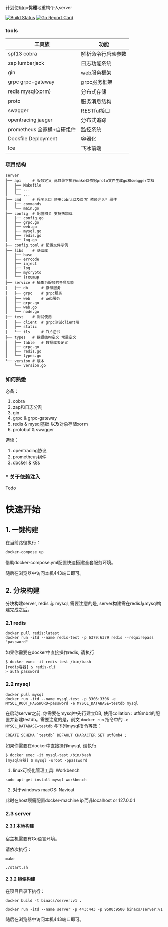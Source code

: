 

计划使用go**优雅**地重构个人server

[![Build Status](https://travis-ci.com/BinacsLee/server.svg?branch=master)](https://travis-ci.com/BinacsLee/server)
[![Go Report Card](https://goreportcard.com/badge/github.com/BinacsLee/server)](https://goreportcard.com/report/github.com/BinacsLee/server)

### tools

| 工具族                     | 功能               |
| -------------------------- | ------------------ |
| spf13 cobra                | 解析命令行启动参数 |
| zap lumberjack             | 日志功能系统       |
| gin                        | web服务框架        |
| grpc grpc-gateway          | grpc服务框架       |
| redis mysql(xorm)          | 分布式存储         |
| proto                      | 服务消息结构       |
| swagger                    | RESTful接口        |
| opentracing jaeger         | 分布式追踪         |
| prometheus 全家桶+自研组件 | 监控系统           |
| Dockfile Deployment        | 容器化             |
| Ice                        | 飞冰前端           |



### 项目结构

```
server
├── api	    # 服务定义 此目录下执行make以依据proto文件生成go和swagger文档
│   ├── Makefile
│   ├── ...
│   └── ...
├── cmd	    # 程序入口 使用cobra以及自写 依赖注入* 组件
│   ├── commands
│   └── main.go
├── config	# 配置相关 支持热加载
│   ├── config.go
│   ├── grpc.go
│   ├── web.go
│   ├── mysql.go
│   ├── redis.go
│   └── log.go
├── config.toml	# 配置文件示例
├── libs	# 基础库
│   ├── base
│   ├── errcode
│   ├── inject
│   ├── log
│   ├── mycrypto
│   └── treemap
├── service	# 抽象为服务的各项功能
│   ├── db		# 存储服务
│   ├── grpc	# grpc服务
│   ├── web     # web服务
│   ├── grpc.go
│   ├── web.go
│   └── node.go
├── test	# 测试使用
│   ├── client	# grpc测试client端
│   ├── static
│   └── tls		# TLS证书
├── types	# 数据结构定义 常量定义
│   ├── table	# 数据库表定义
│   ├── grpc.go
│   ├── redis.go
│   └── types.go
└── version # 版本
    └── version.go

```



### 如何熟悉

必备：

1. cobra
2. zap和日志分割
3. gin
4. grpc & grpc-gateway
5. redis & mysql基础 以及对象存储xorm
6. protobuf & swagger

选读：

1. opentracing协议
2. prometheus组件
3. docker & k8s

### * 关于依赖注入

Todo





# 快速开始

## 1. 一键构建

在当前路径执行：

```shell
docker-compose up
```

借助docker-compose.yml配置快速搭建全套服务环境。

随后在浏览器中访问本机443端口即可。



## 2. 分块构建

分块构建server, redis 与 mysql, 需要注意的是, server构建需在redis与mysql构建完成之后。

### 2.1 redis

```shell
docker pull redis:latest
docker run -itd --name redis-test -p 6379:6379 redis --requirepass "password"

```

如果你需要在docker中直接操作redis, 请执行

```shell
$ docker exec -it redis-test /bin/bash
[redis容器] $ redis-cli
> auth password
```



### 2.2 mysql

```shell
docker pull mysql
docker run -itd --name mysql-test -p 3306:3306 -e MYSQL_ROOT_PASSWORD=password -e MYSQL_DATABASE=testdb mysql 
```

在启动server之前, 你需要在mysql中先行建立DB, 使用collation : utf8mb4的配置并新建testdb。需要注意的是，前文 `docker run` 指令中的 `-e MYSQL_DATABASE=testdb` 与下列mysql指令等效：

```mysql
CREATE SCHEMA `testdb` DEFAULT CHARACTER SET utf8mb4 ;
```

如果你需要在docker中直接操作mysql, 请执行

```shell
$ docker exec -it mysql-test /bin/bash
[mysql容器] $ mysql -uroot -ppassword
```

1. linux可视化管理工具: Workbench

```
sudo apt-get install mysql-workbench
```

2. 对于windows macOS: Navicat

此时在host项需配置docker-machine ip而非localhost or 127.0.0.1



### 2.3 server

#### 2.3.1 本地构建

宿主机需要有Go语言环境。

请依次执行：

```shell
make

./start.sh
```

#### 2.3.2 镜像构建

在项目目录下执行：

```shell
docker build -t binacs/server:v1 .

docker run -itd --name server -p 443:443 -p 9500:9500 binacs/server:v1
```

随后在浏览器中访问本机443端口即可。